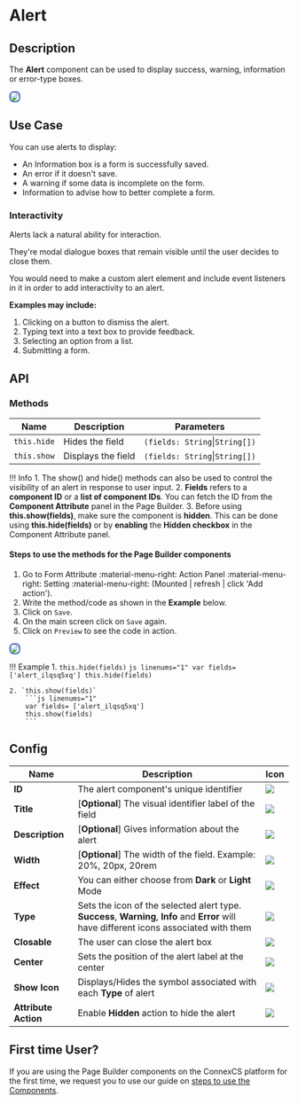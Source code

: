 # Alert

## Description

The **Alert** component can be used to display success, warning, information or error-type boxes.

<img src= "/apps/components/img/alert.png" style="border: 2px solid #4472C4; border-radius: 8px;">

## Use Case

You can use alerts to display:

* An Information box is a form is successfully saved.
* An error if it doesn't save.
* A warning if some data is incomplete on the form.
* Information to advise how to better complete a form.

### Interactivity

Alerts lack a natural ability for interaction.

They're modal dialogue boxes that remain visible until the user decides to close them.

You would need to make a custom alert element and include event listeners in it in order to add interactivity to an alert.

**Examples may include:**

1. Clicking on a button to dismiss the alert.
2. Typing text into a text box to provide feedback.
3. Selecting an option from a list.
4. Submitting a form.

## API

### Methods

| **Name**| **Description**|**Parameters**|
|---------|----------------|--------------|
|`this.hide`|Hides the field|`(fields: String`&#124;`String[])`|
|`this.show`|Displays the field|`(fields: String`&#124;`String[])`|

!!! Info
    1. The show() and hide() methods can also be used to control the visibility of an alert in response to user input.
    2. **Fields** refers to a **component ID** or a **list of component IDs**. You can fetch the ID from the **Component Attribute** panel in the Page Builder.
    3. Before using **this.show(fields)**, make sure the component is **hidden**. This can be done using **this.hide(fields)** or by **enabling** the **Hidden checkbox** in the Component Attribute panel.

#### Steps to use the methods for the Page Builder components

1. Go to Form Attribute :material-menu-right: Action Panel :material-menu-right: Setting :material-menu-right: (Mounted | refresh | click 'Add action').
2. Write the method/code as shown in the **Example** below.
3. Click on `Save`.
4. On the main screen click on `Save` again.
5. Click on `Preview` to see the code in action.
<img src= "/apps/components/img/alert2.png" style="border: 2px solid #4472C4; border-radius: 8px;">

!!! Example
    1. `this.hide(fields)`
        ```js linenums="1"
        var fields= ['alert_ilqsq5xq']
        this.hide(fields)
        ```

    2. `this.show(fields)`
        ```js linenums="1"
        var fields= ['alert_ilqsq5xq']
        this.show(fields)
        ```

## Config

|**Name**|**Description**|**Icon**|
|--------|---------------|--------|
|**ID**| The alert component's unique identifier|<img src= "/apps/components/img/alert_id2.png">|
|**Title**| [**Optional**] The visual identifier label of the field|<img src= "/apps/components/img/alert_title2.png">|
|**Description**| [**Optional**] Gives information about the alert|<img src= "/apps/components/img/alert_description2.png">|
|**Width**| [**Optional**] The width of the field. Example: 20%, 20px, 20rem|<img src= "/apps/components/img/alert_width2.png">|
|**Effect**| You can either choose from **Dark** or **Light** Mode|<img src= "/apps/components/img/alert_effect2.png">|
|**Type**| Sets the icon of the selected alert type. **Success**, **Warning**, **Info** and **Error** will have different icons associated with them|<img src= "/apps/components/img/alert_effect3.png">|
|**Closable**| The user can close the alert box|<img src= "/apps/components/img/alert_closable2.png">|
|**Center**| Sets the position of the alert label at the center|<img src= "/apps/components/img/alert_center2.png">|
|**Show Icon**|Displays/Hides the symbol associated with each **Type** of alert|<img src= "/apps/components/img/alert_showicon2.png">|
|**Attribute Action**|Enable **Hidden** action to hide the alert|<img src= "/apps/components/img/alert_arrtibuteaction.png">|

## First time User?

If you are using the Page Builder components on the ConnexCS platform for the first time, we request you to use our guide on <a href="https://docs.connexcs.com/apps/page-builder/#steps-to-use-components-in-the-page-builder" target="_blank">steps to use the Components</a>.

